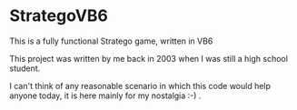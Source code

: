 # StrategoVB6
This is a fully functional Stratego game, written in VB6

This project was written by me back in 2003 when I was still a high school student.

I can't think of any reasonable scenario in which this code would help anyone today, it is here mainly for my nostalgia :-) .
